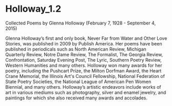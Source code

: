 # Holloway_1.2
Collected Poems by Glenna Holloway
(February 7, 1928 - September 4, 2015)

Glenna Holloway’s first and only book, Never Far from Water and Other Love
Stories, was published in 2009 by Publish America. Her poems have been published in
periodicals such as North American Review, Michigan Quarterly Review, Notre Dame
Review, The Formalist, The Georgia Review, Confrontation, Saturday Evening Post, The
Lyric, Southern Poetry Review, Western Humanities and many others.
Holloway won many awards for her poetry, including the Pushcart Prize, the Milton
Dorfman Award, the Heart Crane Memorial, the Illinois Art's Council Fellowship, National
Federation of State Poetry Societies, the National League of American Pen Women Biennial,
and many others. Holloway’s artistic endeavors include works of art in various mediums
such as photography, silver and enamel jewelry, and paintings for which she also received
many awards and accolades.
